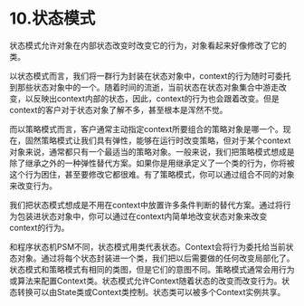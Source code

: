 # 10.状态模式

状态模式允许对象在内部状态改变时改变它的行为，对象看起来好像修改了它的类。

以状态模式而言，我们将一群行为封装在状态对象中，context的行为随时可委托到那些状态对象中的一个。随着时间的流逝，当前状态在状态对象集合中游走改变，以反映出context内部的状态，因此，context的行为也会跟着改变。但是context的客户对于状态对象了解不多，甚至根本是浑然不觉。

而以策略模式而言，客户通常主动指定context所要组合的策略对象是哪一个。现在，固然策略模式让我们具有弹性，能够在运行时改变策略，但对于某个context对象来说，通常都只有一个最适当的策略对象。一般来说，我们把策略模式想成是除了继承之外的一种弹性替代方案。如果你是用继承定义了一个类的行为，你将被这个行为困住，甚至要修改它都很难。有了策略模式，你可以通过组合不同的对象来改变行为。

我们把状态模式想成是不用在context中放置许多条件判断的替代方案。通过将行为包装进状态对象中，你可以通过在context内简单地改变状态对象来改变context的行为。

和程序状态机PSM不同，状态模式用类代表状态。Context会将行为委托给当前状态对象。通过将每个状态封装进一个类，我们把以后需要做的任何改变局部化了。状态模式和策略模式有相同的类图，但是它们的意图不同。策略模式通常会用行为或算法来配置Context类。状态模式允许Context随着状态的改变而改变行为。状态转换可以由State类或Context类控制。状态类可以被多个Context实例共享。